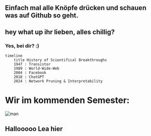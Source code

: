 ## Einfach mal alle Knöpfe drücken und schauen was auf Github so geht.
## hey what up ihr lieben, alles chillig? 
### Yes, bei dir? :)


```mermaid
timeline
    title History of Scientifical Breakthroughs
    1947 : Transistor
    1989 : World-Wide-Web
    2004 : Facebook
    2018 : ChatGPT
    2024 : Network Pruning & Interpretability
```

# Wir im kommenden Semester: 
![man](https://github.com/pzump/teamprojekt-first-steps/assets/148431873/022cd755-748c-4402-b6b5-ba594d19c5e7)
## Hallooooo Lea hier
